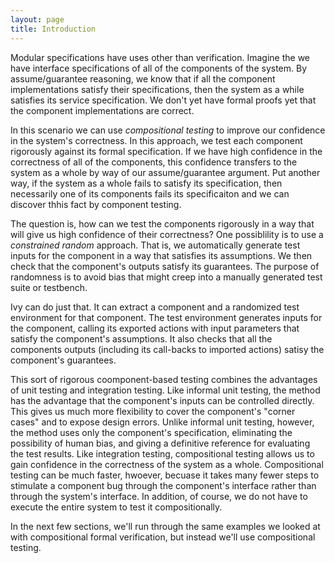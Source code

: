 ```yaml
---
layout: page
title: Introduction
---
```


Modular specifications have uses other than verification. Imagine the
we have interface specifications of all of the components of the
system. By assume/guarantee reasoning, we know that if all the
component implementations satisfy their specifications, then the
system as a while satisfies its service specification. We don't yet
have formal proofs yet that the component implementations are correct.

In this scenario we can use *compositional testing* to improve our
confidence in the system's correctness. In this approach, we test each
component rigorously against its formal specification. If we have high
confidence in the correctness of all of the components, this
confidence transfers to the system as a whole by way of our
assume/guarantee argument. Put another way, if the system as a whole
fails to satisfy its specification, then necessarily one of its
components fails its specificaiton and we can discover thhis fact by
component testing.

The question is, how can we test the components rigorously in a way
that will give us high confidence of their correctness? One
possiblility is to use a *constrained random* approach. That is, we
automatically generate test inputs for the component in a way that
satisfies its assumptions. We then check that the component's outputs
satisfy its guarantees. The purpose of randomness is to avoid bias
that might creep into a manually generated test suite or testbench.

Ivy can do just that. It can extract a component and a randomized test
environment for that component.  The test environment generates inputs
for the component, calling its exported actions with input parameters
that satisfy the component's assumptions. It also checks that all the
components outputs (including its call-backs to imported actions)
satisy the component's guarantees.  

This sort of rigorous coomponent-based testing combines the advantages
of unit testing and integration testing. Like informal unit testing,
the method has the advantage that the component's inputs can be
controlled directly. This gives us much more flexibility to cover the
component's "corner cases" and to expose design errors. Unlike
informal unit testing, however, the method uses only the component's
specification, eliminating the possibility of human bias, and giving a
definitive reference for evaluating the test results. Like integration
testing, compositional testing allows us to gain confidence in the
correctness of the system as a whole. Compositional testing can be
much faster, hwoever, becuase it takes many fewer steps to stimulate a
component bug through the component's interface rather than through
the system's interface. In addition, of course, we do not have to
execute the entire system to test it compositionally.

In the next few sections, we'll run through the same examples we
looked at with compositional formal verification, but instead we'll
use compositional testing.

